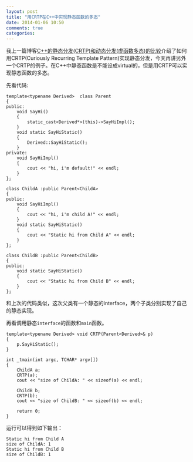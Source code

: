 ```yaml
---
layout: post
title: "用CRTP在C++中实现静态函数的多态"
date: 2014-01-06 10:50
comments: true
categories: 
---
```


我上一篇博客[C++的静态分发(CRTP)和动态分发(虚函数多态)的比较](http://fresky.github.io/blog/2014/01/03/cpp-static-dispatch-crtp-vs-dynamic-dispatch-virtual-method/)介绍了如何用CRTP(Curiously Recurring Template Pattern)实现静态分发，今天再讲另外一个CRTP的例子。在C++中静态函数是不能设成virtual的，但是用CRTP可以实现静态函数的多态。

先看代码:

```
template<typename Derived>  class Parent 
{
public:
    void SayHi()
    {
        static_cast<Derived*>(this)->SayHiImpl();
    }
    void static SayHiStatic()
    {
        Derived::SayHiStatic();
    }
private:
    void SayHiImpl()
    {
        cout << "hi, i'm default!" << endl;
    }
};

class ChildA :public Parent<ChildA>
{
public:
    void SayHiImpl()
    {
        cout << "hi, i'm child A!" << endl;
    }
    void static SayHiStatic()
    {
        cout << "Static hi from Child A" << endl;
    }
};

class ChildB :public Parent<ChildB>
{
public:
    void static SayHiStatic()
    {
        cout << "Static hi from Child B" << endl;
    }
};
```

和上次的代码类似，这次父类有一个静态的interface，两个子类分别实现了自己的静态实现。

再看调用静态```interface```的函数和```main```函数。

```
template<typename Derived> void CRTP(Parent<Derived>& p)
{
    p.SayHiStatic();
}

int _tmain(int argc, TCHAR* argv[])
{
    ChildA a;
    CRTP(a);
    cout << "size of ChildA: " << sizeof(a) << endl;

    ChildB b;
    CRTP(b);
    cout << "size of ChildB: " << sizeof(b) << endl;

    return 0;
}
```

运行可以得到如下输出：

```
Static hi from Child A
size of ChildA: 1
Static hi from Child B
size of ChildB: 1
```
